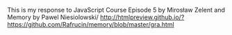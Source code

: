 This is my response to JavaScript Course Episode 5 by Mirosław Zelent and Memory by Pawel Niesiolowski/
http://htmlpreview.github.io/?https://github.com/Rafrucin/memory/blob/master/gra.html

